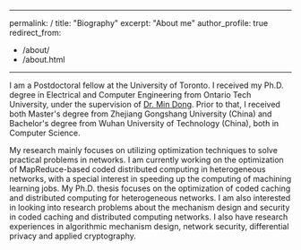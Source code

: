 
---
permalink: /
title: "Biography"
excerpt: "About me"
author_profile: true
redirect_from: 
  - /about/
  - /about.html
---

I am a Postdoctoral fellow at the University of Toronto. I received my Ph.D. degree in Electrical and Computer Engineering from Ontario Tech University, under the supervision of [Dr. Min Dong](https://faculty.ontariotechu.ca/dong/). Prior to that, I received  both Master's degree from Zhejiang Gongshang University (China) and Bachelor's degree from Wuhan University of Technology (China), both in Computer Science.

My research mainly focuses on utilizing optimization techniques to solve practical problems in networks. I am currently working on the optimization of MapReduce-based coded distributed computing in heterogeneous networks, with a special interest in speeding up the computing of machining learning jobs. My Ph.D. thesis focuses on the optimization of coded caching and distributed computing for heterogeneous networks. I am also interested in looking into research problems about the mechanism design and security in coded caching and distributed computing networks. I also have research experiences in algorithmic mechanism design, network security, differential privacy and applied cryptography.
